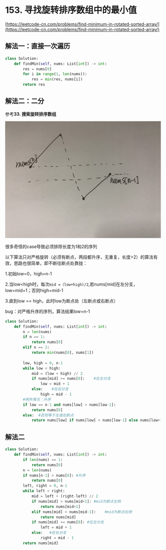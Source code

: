 # 153. 寻找旋转排序数组中的最小值

[https://leetcode-cn.com/problems/find-minimum-in-rotated-sorted-array/](https://leetcode-cn.com/problems/find-minimum-in-rotated-sorted-array/)

## 解法一：直接一次遍历

```python
class Solution:
    def findMin(self, nums: List[int]) -> int:
        res = nums[0]
        for i in range(1, len(nums)):
            res = min(res, nums[i])
        return res
```

## 解法二：二分

参考**33. 搜索旋转排序数组**

![](../.gitbook/assets/20180608112318671.jpeg)

很多奇怪的case导致必须排除长度为1和2的序列

以下算法只对严格旋转（必须有断点，两段都升序，无重复，长度&gt;2）的算法有效，思路也很简单，即不断往断点处靠拢：

1.初始low=0，high=n-1

2.当low&lt;high时，每次`mid =（low+high)/2`,若nums\[mid\]在左分支，low=mid+1；否则high=mid-1

3.直到low == high，此时low为断点处（左断点或右断点）

bug：对严格升序的序列，算法结果low=n-1

```python
class Solution:
    def findMin(self, nums: List[int]) -> int:
        n = len(nums)
        if n == 1:
            return nums[0]
        elif n == 2:
            return min(nums[0], nums[1])
        
        low, high = 0, n-1
        while low < high:
            mid = (low + high) // 2
            if nums[mid] >= nums[0]:    #在左分支
                low = mid + 1
            else:    #在右分支
                high = mid - 1
        #例外情况：升序
        if low == n-1 and nums[low] > nums[low-1]:
            return nums[0]
        else:  #否则等于左或右断点
            return nums[low] if nums[low] < nums[low-1] else nums[low+1]
```

## 解法二

```python
class Solution:
    def findMin(self, nums: List[int]) -> int:
        if len(nums) == 1:
            return nums[0]
        n = len(nums)
        if nums[n-1] > nums[0]: #升序
            return nums[0]
        left, right = 0, n-1
        while left < right:
            mid = left + (right-left) // 2
            if nums[mid] > nums[mid+1]: #mid为断点左侧
                return nums[mid+1]
            elif nums[mid] < nums[mid-1]:    #mid为断点右侧
                return nums[mid]
            if nums[mid] >= nums[0]: #在左分支
                left = mid + 1
            else:   #在右分支
                right = mid - 1
        return nums[mid]
```

